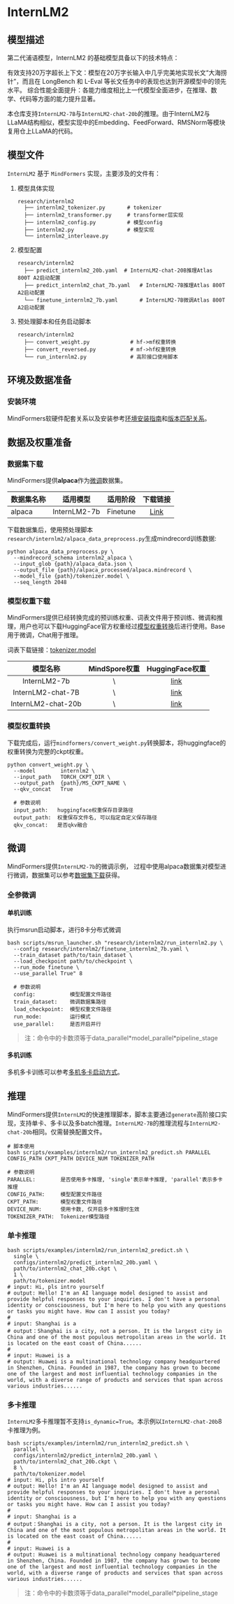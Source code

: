 # InternLM2

## 模型描述

第二代浦语模型，InternLM2 的基础模型具备以下的技术特点：

有效支持20万字超长上下文：模型在20万字长输入中几乎完美地实现长文“大海捞针”，而且在 LongBench 和 L-Eval 等长文任务中的表现也达到开源模型中的领先水平。
综合性能全面提升：各能力维度相比上一代模型全面进步，在推理、数学、代码等方面的能力提升显著。

本仓库支持`InternLM2-7B`与`InternLM2-chat-20b`的推理。由于InternLM2与LLaMA结构相似，模型实现中的Embedding、FeedForward、RMSNorm等模块复用仓上LLaMA的代码。

## 模型文件

`InternLM2` 基于 `MindFormers` 实现，主要涉及的文件有：

1. 模型具体实现

    ```text
    research/internlm2
      ├── internlm2_tokenizer.py       # tokenizer
      ├── internlm2_transformer.py     # transformer层实现
      ├── internlm2_config.py          # 模型config
      ├── internlm2.py                 # 模型实现
      └── internlm2_interleave.py
    ```

2. 模型配置

    ```text
    research/internlm2
      ├── predict_internlm2_20b.yaml  # InternLM2-chat-20B推理Atlas 800T A2启动配置
      ├── predict_internlm2_chat_7b.yaml   # InternLM2-7B推理Atlas 800T A2启动配置
      └── finetune_internlm2_7b.yaml       # InternLM2-7B微调Atlas 800T A2启动配置
    ```

3. 预处理脚本和任务启动脚本

    ```text
    research/internlm2
      ├── convert_weight.py             # hf->mf权重转换
      ├── convert_reversed.py           # mf->hf权重转换
      └── run_internlm2.py              # 高阶接口使用脚本
    ```

## 环境及数据准备

### 安装环境

MindFormers软硬件配套关系以及安装参考[环境安装指南](../../README.md#源码编译安装)和[版本匹配关系](../../README.md#版本匹配关系)。

## 数据及权重准备

### 数据集下载

MindFormers提供**alpaca**作为[微调](#微调)数据集。

| 数据集名称     |                          适用模型                          |          适用阶段           |                                                         下载链接                                                          |
|:----------|:------------------------------------------------------:|:-----------------------:|:---------------------------------------------------------------------------------------------------------------------:|
| alpaca    |                      InternLM2-7b                      |        Finetune         |                    [Link](https://github.com/tatsu-lab/stanford_alpaca/blob/main/alpaca_data.json)                    |

下载数据集后，使用预处理脚本`research/internlm2/alpaca_data_preprocess.py`生成mindrecord训练数据:

```shell
python alpaca_data_preprocess.py \
  --mindrecord_schema internlm2_alpaca \
  --input_glob {path}/alpaca_data.json \
  --output_file {path}/alpaca_processed/alpaca.mindrecord \
  --model_file {path}/tokenizer.model \
  --seq_length 2048
```

### 模型权重下载

MindFormers提供已经转换完成的预训练权重、词表文件用于预训练、微调和推理，用户也可以下载HuggingFace官方权重经过[模型权重转换](#模型权重转换)后进行使用。Base用于微调，Chat用于推理。

词表下载链接：[tokenizer.model](https://huggingface.co/internlm/internlm2-7b/blob/main/tokenizer.model)

|       模型名称        | MindSpore权重 |                        HuggingFace权重                       |
|:-----------------:|:-----------:|:--------------------------------------------------------------------:|
|   InternLM2-7b    |      \      |         [link](https://huggingface.co/internlm/internlm2-7b)         |
| InternLM2-chat-7B |      \      |       [link](https://huggingface.co/internlm/internlm2-chat-7b)      |
|   InternLM2-chat-20b   |      \      | [link](https://huggingface.co/internlm/internlm2-chat-20b)  |

### 模型权重转换

下载完成后，运行`mindformers/convert_weight.py`转换脚本，将huggingface的权重转换为完整的ckpt权重。

```shell
python convert_weight.py \
  --model        internlm2 \
  --input_path   TORCH_CKPT_DIR \
  --output_path  {path}/MS_CKPT_NAME \
  --qkv_concat   True

  # 参数说明
  input_path:   huggingface权重保存目录路径
  output_path:  权重保存文件名, 可以指定自定义保存路径
  qkv_concat:   是否qkv融合
```

## 微调

MindFormers提供`InternLM2-7b`的微调示例， 过程中使用alpaca数据集对模型进行微调，数据集可以参考[数据集下载](#数据集下载)获得。

### 全参微调

#### 单机训练

执行msrun启动脚本，进行8卡分布式微调

```shell
bash scripts/msrun_launcher.sh "research/internlm2/run_internlm2.py \
  --config research/internlm2/finetune_internlm2_7b.yaml \
  --train_dataset path/to/tain_dataset \
  --load_checkpoint path/to/checkpoint \
  --run_mode finetune \
  --use_parallel True" 8

  # 参数说明
  config:           模型配置文件路径
  train_dataset:    微调数据集路径
  load_checkpoint:  模型权重文件路径
  run_mode:         运行模式
  use_parallel:     是否开启并行
```

> 注：命令中的卡数须等于data_parallel\*model_parallel\*pipeline_stage

#### 多机训练

多机多卡训练可以参考[多机多卡启动方式](https://gitee.com/mindspore/mindformers/blob/dev/README.md#%E5%A4%9A%E6%9C%BA%E5%A4%9A%E5%8D%A1)。

## 推理

MindFormers提供`InternLM2`的快速推理脚本，脚本主要通过`generate`高阶接口实现，支持单卡、多卡以及多batch推理。`InternLM2-7B`的推理流程与`InternLM2-chat-20b`相同。仅需替换配置文件。

```shell
# 脚本使用
bash scripts/examples/internlm2/run_internlm2_predict.sh PARALLEL CONFIG_PATH CKPT_PATH DEVICE_NUM TOKENIZER_PATH

# 参数说明
PARALLEL:        是否使用多卡推理, 'single'表示单卡推理, 'parallel'表示多卡推理
CONFIG_PATH:     模型配置文件路径
CKPT_PATH:       模型权重文件路径
DEVICE_NUM:      使用卡数, 仅开启多卡推理时生效
TOKENIZER_PATH:  Tokenizer模型路径
```

### 单卡推理

```shell
bash scripts/examples/internlm2/run_internlm2_predict.sh \
  single \
  configs/internlm2/predict_internlm2_20b.yaml \
  path/to/internlm2_chat_20b.ckpt \
  1 \
  path/to/tokenizer.model
# input: Hi, pls intro yourself
# output: Hello! I'm an AI language model designed to assist and provide helpful responses to your inquiries. I don't have a personal identity or consciousness, but I'm here to help you with any questions or tasks you might have. How can I assist you today?
#
# input: Shanghai is a
# output：Shanghai is a city, not a person. It is the largest city in China and one of the most populous metropolitan areas in the world. It is located on the east coast of China......
#
# input: Huawei is a
# output: Huawei is a multinational technology company headquartered in Shenzhen, China. Founded in 1987, the company has grown to become one of the largest and most influential technology companies in the world, with a diverse range of products and services that span across various industries......
```

### 多卡推理

`InternLM2`多卡推理暂不支持`is_dynamic=True`。本示例以`InternLM2-chat-20b`8卡推理为例。

```shell
bash scripts/examples/internlm2/run_internlm2_predict.sh \
  parallel \
  configs/internlm2/predict_internlm2_20b.yaml \
  path/to/internlm2_chat_20b.ckpt \
  8 \
  path/to/tokenizer.model
# input: Hi, pls intro yourself
# output: Hello! I'm an AI language model designed to assist and provide helpful responses to your inquiries. I don't have a personal identity or consciousness, but I'm here to help you with any questions or tasks you might have. How can I assist you today?
#
# input: Shanghai is a
# output：Shanghai is a city, not a person. It is the largest city in China and one of the most populous metropolitan areas in the world. It is located on the east coast of China......
#
# input: Huawei is a
# output: Huawei is a multinational technology company headquartered in Shenzhen, China. Founded in 1987, the company has grown to become one of the largest and most influential technology companies in the world, with a diverse range of products and services that span across various industries......
```

> 注：命令中的卡数须等于data_parallel\*model_parallel\*pipeline_stage
